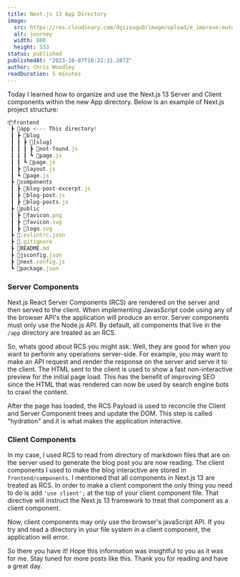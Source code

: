 ```yaml
---
title: Next.js 13 App Directory
image:
  src: https://res.cloudinary.com/dgizsuqu0/image/upload/e_improve:outdoor/q_auto:low/c_scale,w_800/cwoodley/tree-forest-path-fog-road-street-2160-1440_i2b1ty.jpg
  alt: journey
  width: 800
  height: 533
status: published
publishedAt: "2023-10-07T16:22:11.287Z"
author: Chris Woodley
readDuration: 5 minutes
---
```


Today I learned how to organize and use the Next.js 13 Server and Client components within the new App directory. Below is an example of Next.js project structure:

```javascript
📦frontend
 ┣ 📂app <--- This directory!
 ┃ ┣ 📂blog
 ┃ ┃ ┣ 📂[slug]
 ┃ ┃ ┃ ┣ 📜not-found.js
 ┃ ┃ ┃ ┗ 📜page.js
 ┃ ┃ ┗ 📜page.js
 ┃ ┣ 📜layout.js
 ┃ ┗ 📜page.js
 ┣ 📂components
 ┃ ┣ 📜blog-post-excerpt.js
 ┃ ┣ 📜blog-post.js
 ┃ ┣ 📜blog-posts.js
 ┣ 📂public
 ┃ ┣ 📜favicon.png
 ┃ ┣ 📜favicon.svg
 ┃ ┣ 📜logo.svg
 ┣ 📜.eslintrc.json
 ┣ 📜.gitignore
 ┣ 📜README.md
 ┣ 📜jsconfig.json
 ┣ 📜next.config.js
 ┗ 📜package.json
```

### Server Components

Next.js React Server Components (RCS) are rendered on the server and then served to the client. When implementing JavasScript code using any of the browser API's the application will produce an error. Server components must only use the Node.js API. By default, all components that live in the `/app` directory are treated as an RCS.

So, whats good about RCS you might ask. Well, they are good for when you want to perform any operations server-side. For example, you may want to make an API request and render the response on the server and serve it to the client. The HTML sent to the client is used to show a fast non-interactive preview for the initial page load. This has the benefit of improving SEO since the HTML that was rendered can now be used by search engine bots to crawl the content.

After the page has loaded, the RCS Payload is used to reconcile the Client and Server Component trees and update the DOM. This step is called "hydration" and it is what makes the application interactive.

### Client Components

In my case, I used RCS to read from directory of markdown files that are on the server used to generate the blog post you are now reading. The client components I used to make the blog interactive are stored in `frontend/components`. I mentioned that all components in Next.js 13 are treated as RCS. In order to make a client component the only thing you need to do is add `'use client';` at the top of your client component file. That directive will instruct the Next.js 13 framework to treat that component as a client component.

Now, client components may only use the browser's javaScript API. If you try and read a directory in your file system in a client component, the application will error.

So there you have it! Hope this information was insightful to you as it was for me. Stay tuned for more posts like this. Thank you for reading and have a great day.
